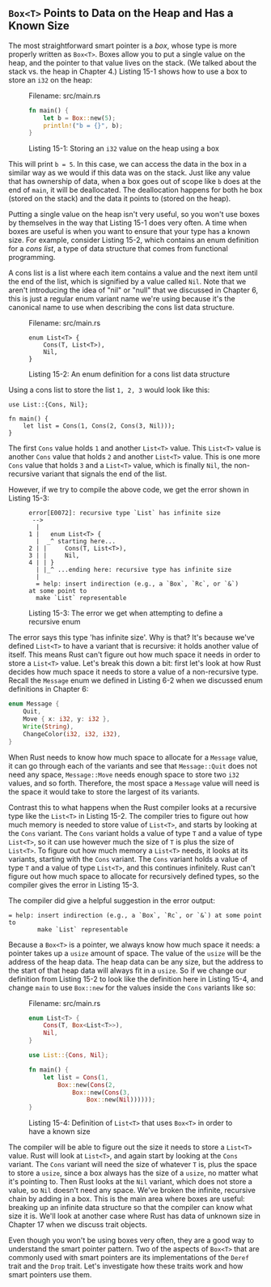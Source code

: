 ## `Box<T>` Points to Data on the Heap and Has a Known Size

The most straightforward smart pointer is a *box*, whose type is more properly
written as `Box<T>`. Boxes allow you to put a single value on the heap, and the
pointer to that value lives on the stack. (We talked about the stack vs. the
heap in Chapter 4.) Listing 15-1 shows how to use a box to store an `i32` on
the heap:

<figure>
<span class="filename">Filename: src/main.rs</span>

```rust
fn main() {
    let b = Box::new(5);
    println!("b = {}", b);
}
```

<figcaption>

Listing 15-1: Storing an `i32` value on the heap using a box

</figcaption>
</figure>

This will print `b = 5`. In this case, we can access the data in the box in a
similar way as we would if this data was on the stack. Just like any value that
has ownership of data, when a box goes out of scope like `b` does at the end of
`main`, it will be deallocated. The deallocation happens for both he box
(stored on the stack) and the data it points to (stored on the heap).

Putting a single value on the heap isn't very useful, so you won't use boxes by
themselves in the way that Listing 15-1 does very often. A time when boxes are
useful is when you want to ensure that your type has a known size. For
example, consider Listing 15-2, which contains an enum definition for a *cons
list*, a type of data structure that comes from functional programming.

A cons list is a list where each item contains a value and the next item until
the end of the list, which is signified by a value called `Nil`. Note that we
aren't introducing the idea of "nil" or "null" that we discussed in Chapter 6,
this is just a regular enum variant name we're using because it's the canonical
name to use when describing the cons list data structure.

<figure>
<span class="filename">Filename: src/main.rs</span>

```rust,ignore
enum List<T> {
    Cons(T, List<T>),
    Nil,
}
```

<figcaption>

Listing 15-2: An enum definition for a cons list data structure

</figcaption>
</figure>

Using a cons list to store the list `1, 2, 3` would look like this:

```rust,ignore
use List::{Cons, Nil};

fn main() {
    let list = Cons(1, Cons(2, Cons(3, Nil)));
}
```

The first `Cons` value holds `1` and another `List<T>` value. This `List<T>`
value is another `Cons` value that holds `2` and another `List<T>` value. This
is one more `Cons` value that holds `3` and a `List<T>` value, which is finally
`Nil`, the non-recursive variant that signals the end of the list.

However, if we try to compile the above code, we get the error shown in Listing
15-3:

<figure>

```text
error[E0072]: recursive type `List` has infinite size
 -->
  |
1 |   enum List<T> {
  |  _^ starting here...
2 | |     Cons(T, List<T>),
3 | |     Nil,
4 | | }
  | |_^ ...ending here: recursive type has infinite size
  |
  = help: insert indirection (e.g., a `Box`, `Rc`, or `&`) at some point to
  make `List` representable
```

<figcaption>

Listing 15-3: The error we get when attempting to define a recursive enum

</figcaption>
</figure>

The error says this type 'has infinite size'. Why is that? It's because we've
defined `List<T>` to have a variant that is recursive: it holds another value
of itself. This means Rust can't figure out how much space it needs in order to
store a `List<T>` value. Let's break this down a bit: first let's look at how
Rust decides how much space it needs to store a value of a non-recursive type.
Recall the `Message` enum we defined in Listing 6-2 when we discussed enum
definitions in Chapter 6:

```rust
enum Message {
    Quit,
    Move { x: i32, y: i32 },
    Write(String),
    ChangeColor(i32, i32, i32),
}
```

When Rust needs to know how much space to allocate for a `Message` value, it
can go through each of the variants and see that `Message::Quit` does not need
any space, `Message::Move` needs enough space to store two `i32` values, and so
forth. Therefore, the most space a `Message` value will need is the space it
would take to store the largest of its variants.

Contrast this to what happens when the Rust compiler looks at a recursive type
like the `List<T>` in Listing 15-2. The compiler tries to figure out how much
memory is needed to store value of `List<T>`, and starts by looking at the
`Cons` variant. The `Cons` variant holds a value of type `T` and a value of
type `List<T>`, so it can use however much the size of `T` is plus the size of
`List<T>`. To figure out how much memory a `List<T>` needs, it looks at its
variants, starting with the `Cons` variant. The `Cons` variant holds a value of
type `T` and a value of type `List<T>`, and this continues infinitely. Rust
can't figure out how much space to allocate for recursively defined types, so
the compiler gives the error in Listing 15-3.

The compiler did give a helpful suggestion in the error output:

```text
= help: insert indirection (e.g., a `Box`, `Rc`, or `&`) at some point to
        make `List` representable
```

Because a `Box<T>` is a pointer, we always know how much space it needs: a
pointer takes up a `usize` amount of space. The value of the `usize` will be
the address of the heap data. The heap data can be any size, but the address to
the start of that heap data will always fit in a `usize`. So if we change our
definition from Listing 15-2 to look like the definition here in Listing 15-4,
and change `main` to use `Box::new` for the values inside the `Cons` variants
like so:

<figure>
<span class="filename">Filename: src/main.rs</span>

```rust
enum List<T> {
    Cons(T, Box<List<T>>),
    Nil,
}

use List::{Cons, Nil};

fn main() {
    let list = Cons(1,
        Box::new(Cons(2,
            Box::new(Cons(3,
                Box::new(Nil))))));
}
```

<figcaption>

Listing 15-4: Definition of `List<T>` that uses `Box<T>` in order to have a
known size

</figcaption>
</figure>

The compiler will be able to figure out the size it needs to store a `List<T>`
value. Rust will look at `List<T>`, and again start by looking at the `Cons`
variant. The `Cons` variant will need the size of whatever `T` is, plus the
space to store a `usize`, since a box always has the size of a `usize`, no
matter what it's pointing to. Then Rust looks at the `Nil` variant, which does
not store a value, so `Nil` doesn't need any space. We've broken the infinite,
recursive chain by adding in a box. This is the main area where boxes are
useful: breaking up an infinite data structure so that the compiler can know
what size it is. We'll look at another case where Rust has data of unknown size
in Chapter 17 when we discuss trait objects.

Even though you won't be using boxes very often, they are a good way to
understand the smart pointer pattern. Two of the aspects of `Box<T>` that are
commonly used with smart pointers are its implementations of the `Deref` trait
and the `Drop` trait. Let's investigate how these traits work and how smart
pointers use them.
